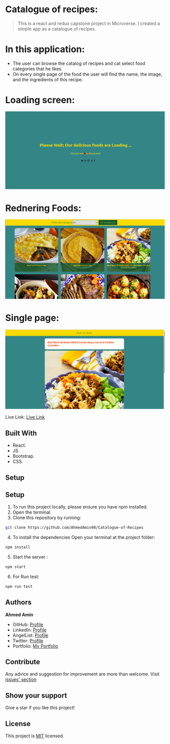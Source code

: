 # Catalogue of recipes:
 
> This is a react and redux capstone project in Microverse. I created a simple app as a catalogue of recipes. 

# In this application:
- The user can browse the catalog of recipes and cat select food categories that he likes.
- On every single page of the food the user will find the name, the image, and the ingredients of this recipe.

# Loading screen:
![screenshot](src/assets/loading-page.png) 

# Rednering Foods:
 
![screenshot](src/assets/renderd-page.png) 

# Single page:
![screenshot](src/assets/Single-page.png) 


Live Link:
[Live Link](https://catalogue-of-recipes-amin-dev.herokuapp.com/)


## Built With
- React.
- JS.
- Bootstrap.
- CSS.

## Setup

## Setup

1. To run this project locally, please ensure you have npm installed.
2. Open the terminal.
3. Clone this repository by running:

```bash
git clone https://github.com/AhmedAmin90/Catalogue-of-Recipes
```

4. To install the dependencies Open your terminal at the project folder: 

```bash
npm install
```

5. Start the server :

```bash
npm start
```

6. For Run test:

```bash
npm run test
```


## Authors

**Ahmed Amin** 
- GitHub: [Profile](https://github.com/AhmedAmin90)
- LinkedIn: [Profile](https://www.linkedin.com/in/web-developer/)
- AngelList: [Profile](https://angel.co/u/ahmed-amin-22)
- Twitter: [Profile](https://twitter.com/AhmedAmin12383)
- Portfolio: [My Portfolio](https://amin-dev-me.netlify.app/)



## Contribute
Any advice and suggestion for improvement are more than welcome.
Visit [issues' section](https://github.com/AhmedAmin90/Catalogue-of-Recipes/issues)

## Show your support
Give a star if you like this project!

## License
<p>This project is <a href="./LICENSE">MIT</a> licensed.</p>